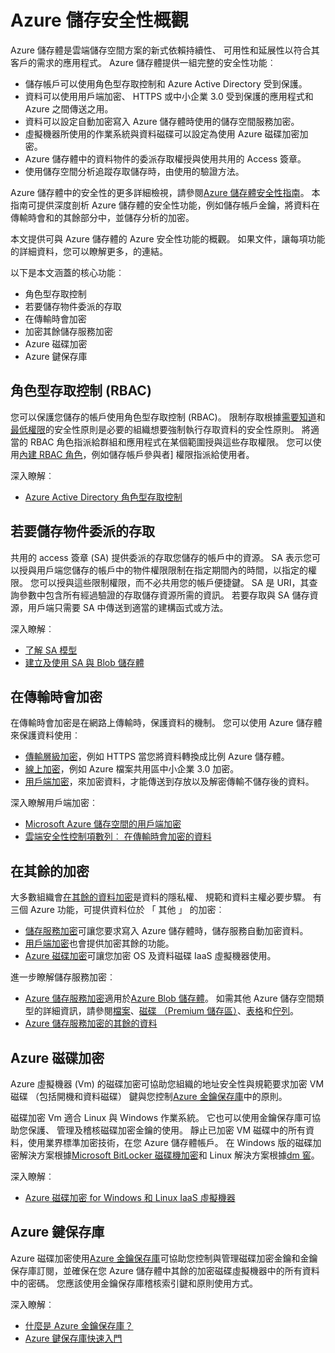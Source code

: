 <properties
   pageTitle="Azure 儲存安全性概觀 |Microsoft Azure"
   description=" Azure 儲存體是雲端儲存空間方案的新式依賴持續性、 可用性和延展性以符合其客戶的需求的應用程式。 本文提供的核心概觀 Azure 安全性功能，可供 Azure 儲存體。 "
   services="security"
   documentationCenter="na"
   authors="TerryLanfear"
   manager="MBaldwin"
   editor="TomSh"/>

<tags
   ms.service="security"
   ms.devlang="na"
   ms.topic="article"
   ms.tgt_pltfrm="na"
   ms.workload="na"
   ms.date="09/16/2016"
   ms.author="terrylan"/>

# <a name="azure-storage-security-overview"></a>Azure 儲存安全性概觀

Azure 儲存體是雲端儲存空間方案的新式依賴持續性、 可用性和延展性以符合其客戶的需求的應用程式。 Azure 儲存體提供一組完整的安全性功能︰

- 儲存帳戶可以使用角色型存取控制和 Azure Active Directory 受到保護。
- 資料可以使用用戶端加密、 HTTPS 或中小企業 3.0 受到保護的應用程式和 Azure 之間傳送之用。
- 資料可以設定自動加密寫入 Azure 儲存體時使用的儲存空間服務加密。
- 虛擬機器所使用的作業系統與資料磁碟可以設定為使用 Azure 磁碟加密加密。
- Azure 儲存體中的資料物件的委派存取權授與使用共用的 Access 簽章。
- 使用儲存空間分析追蹤存取儲存時，由使用的驗證方法。

Azure 儲存體中的安全性的更多詳細檢視，請參閱[Azure 儲存體安全性指南](../storage/storage-security-guide.md)。 本指南可提供深度剖析 Azure 儲存體的安全性功能，例如儲存帳戶金鑰，將資料在傳輸時會和的其餘部分中，並儲存分析的加密。

本文提供可與 Azure 儲存體的 Azure 安全性功能的概觀。 如果文件，讓每項功能的詳細資料，您可以瞭解更多，的連結。

以下是本文涵蓋的核心功能︰

- 角色型存取控制
- 若要儲存物件委派的存取
- 在傳輸時會加密
- 加密其餘儲存服務加密
- Azure 磁碟加密
- Azure 鍵保存庫

## <a name="role-based-access-control-rbac"></a>角色型存取控制 (RBAC)

您可以保護您儲存的帳戶使用角色型存取控制 (RBAC)。 限制存取根據[需要知道](https://en.wikipedia.org/wiki/Need_to_know)和[最低權限](https://en.wikipedia.org/wiki/Principle_of_least_privilege)的安全性原則是必要的組織想要強制執行存取資料的安全性原則。 將適當的 RBAC 角色指派給群組和應用程式在某個範圍授與這些存取權限。 您可以使用[內建 RBAC 角色](../active-directory/role-based-access-built-in-roles.md)，例如儲存帳戶參與者] 權限指派給使用者。

深入瞭解︰

- [Azure Active Directory 角色型存取控制](../active-directory/role-based-access-control-configure.md)

## <a name="delegated-access-to-storage-objects"></a>若要儲存物件委派的存取

共用的 access 簽章 (SA) 提供委派的存取您儲存的帳戶中的資源。 SA 表示您可以授與用戶端您儲存的帳戶中的物件權限限制在指定期間內的時間，以指定的權限。 您可以授與這些限制權限，而不必共用您的帳戶便捷鍵。 SA 是 URI，其查詢參數中包含所有經過驗證的存取儲存資源所需的資訊。 若要存取與 SA 儲存資源，用戶端只需要 SA 中傳送到適當的建構函式或方法。

深入瞭解︰

- [了解 SA 模型](../storage/storage-dotnet-shared-access-signature-part-1.md)
- [建立及使用 SA 與 Blob 儲存體](../storage/storage-dotnet-shared-access-signature-part-2.md)

## <a name="encryption-in-transit"></a>在傳輸時會加密
在傳輸時會加密是在網路上傳輸時，保護資料的機制。 您可以使用 Azure 儲存體來保護資料使用︰

- [傳輸層級加密](../storage/storage-security-guide.md#encryption-in-transit)，例如 HTTPS 當您將資料轉換成比例 Azure 儲存體。
- [線上加密](../storage/storage-security-guide.md#using-encryption-during-transit-with-azure-file-shares)，例如 Azure 檔案共用區中小企業 3.0 加密。
- [用戶端加密](../storage/storage-security-guide.md#using-client-side-encryption-to-secure-data-that-you-send-to-storage)，來加密資料，才能傳送到存放以及解密傳輸不儲存後的資料。

深入瞭解用戶端加密︰

- [Microsoft Azure 儲存空間的用戶端加密](https://blogs.msdn.microsoft.com/windowsazurestorage/2015/04/28/client-side-encryption-for-microsoft-azure-storage-preview/)
- [雲端安全性控制項數列︰ 在傳輸時會加密的資料](http://blogs.microsoft.com/cybertrust/2015/08/10/cloud-security-controls-series-encrypting-data-in-transit/)

## <a name="encryption-at-rest"></a>在其餘的加密

大多數組織會[在其餘的資料加密](https://blogs.microsoft.com/cybertrust/2015/09/10/cloud-security-controls-series-encrypting-data-at-rest/)是資料的隱私權、 規範和資料主權必要步驟。 有三個 Azure 功能，可提供資料位於 「 其他 」 的加密︰

- [儲存服務加密](../storage/storage-security-guide.md#encryption-at-rest)可讓您要求寫入 Azure 儲存體時，儲存服務自動加密資料。
- [用戶端加密](../storage/storage-security-guide.md#client-side-encryption)也會提供加密其餘的功能。
- [Azure 磁碟加密](../storage/storage-security-guide.md#using-azure-disk-encryption-to-encrypt-disks-used-by-your-virtual-machines)可讓您加密 OS 及資料磁碟 IaaS 虛擬機器使用。

進一步瞭解儲存服務加密︰

- [Azure 儲存服務加密](https://azure.microsoft.com/services/storage/)適用於[Azure Blob 儲存體](https://azure.microsoft.com/services/storage/blobs/)。 如需其他 Azure 儲存空間類型的詳細資訊，請參閱[檔案](https://azure.microsoft.com/services/storage/files/)、[磁碟 （Premium 儲存區）](https://azure.microsoft.com/services/storage/premium-storage/)、[表格](https://azure.microsoft.com/services/storage/tables/)和[佇列](https://azure.microsoft.com/services/storage/queues/)。
- [Azure 儲存服務加密的其餘的資料](../storage/storage-service-encryption.md)

## <a name="azure-disk-encryption"></a>Azure 磁碟加密

Azure 虛擬機器 (Vm) 的磁碟加密可協助您組織的地址安全性與規範要求加密 VM 磁碟 （包括開機和資料磁碟） 鍵與您控制[Azure 金鑰保存庫](https://azure.microsoft.com/services/key-vault/)中的原則。

磁碟加密 Vm 適合 Linux 與 Windows 作業系統。 它也可以使用金鑰保存庫可協助您保護、 管理及稽核磁碟加密金鑰的使用。 靜止已加密 VM 磁碟中的所有資料，使用業界標準加密技術，在您 Azure 儲存體帳戶。 在 Windows 版的磁碟加密解決方案根據[Microsoft BitLocker 磁碟機加密](https://technet.microsoft.com/library/cc732774.aspx)和 Linux 解決方案根據[dm 窖](https://en.wikipedia.org/wiki/Dm-crypt)。

深入瞭解︰

- [Azure 磁碟加密 for Windows 和 Linux IaaS 虛擬機器](https://gallery.technet.microsoft.com/Azure-Disk-Encryption-for-a0018eb0)

## <a name="azure-key-vault"></a>Azure 鍵保存庫

Azure 磁碟加密使用[Azure 金鑰保存庫](https://azure.microsoft.com/services/key-vault/)可協助您控制與管理磁碟加密金鑰和金鑰保存庫訂閱，並確保在您 Azure 儲存體中其餘的加密磁碟虛擬機器中的所有資料中的密碼。 您應該使用金鑰保存庫稽核索引鍵和原則使用方式。

深入瞭解︰

- [什麼是 Azure 金鑰保存庫？](../key-vault/key-vault-whatis.md)
- [Azure 鍵保存庫快速入門](../key-vault/key-vault-get-started.md)
